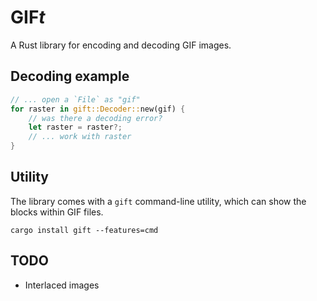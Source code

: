 # GIF*t*

A Rust library for encoding and decoding GIF images.

## Decoding example

```rust
// ... open a `File` as "gif"
for raster in gift::Decoder::new(gif) {
    // was there a decoding error?
    let raster = raster?;
    // ... work with raster
}
```

## Utility

The library comes with a `gift` command-line utility, which can show the blocks
within GIF files.
```
cargo install gift --features=cmd
```

## TODO

* Interlaced images
